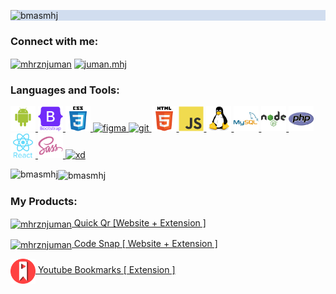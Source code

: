    <p style="background-color: #d1ddef;" align="left"> <img src="https://komarev.com/ghpvc/?username=bmasmhj" alt="bmasmhj" /> </p>
   <p align="left"> </p>
   <h3 align="left">Connect with me:</h3>
   <p align="left">
       <a href="https://twitter.com/bimashmaharjaan" target="blank"></a>
       <a href="https://linkedin.com/in/bmasmhj" target="blank"></a>
       <a href="https://fb.com/bmasmhj" target="blank"><img align="center"
               src="https://raw.githubusercontent.com/rahuldkjain/github-profile-readme-generator/master/src/images/icons/Social/facebook.svg"
               alt="mhrznjuman" height="30" width="40" /></a>
       <a href="https://instagram.com/bimash.maharjan" target="blank"><img align="center"
               src="https://raw.githubusercontent.com/rahuldkjain/github-profile-readme-generator/master/src/images/icons/Social/instagram.svg"
               alt="juman.mhj" height="30" width="40" /></a>
   </p>

   <h3 align="left">Languages and Tools:</h3>
   <p align="left"> <a href="https://developer.android.com" target="_blank" rel="noreferrer"> <img
               src="https://raw.githubusercontent.com/devicons/devicon/master/icons/android/android-original-wordmark.svg"
               alt="android" width="40" height="40" /> </a> <a href="https://getbootstrap.com" target="_blank"
           rel="noreferrer"> <img
               src="https://raw.githubusercontent.com/devicons/devicon/master/icons/bootstrap/bootstrap-plain-wordmark.svg"
               alt="bootstrap" width="40" height="40" /> </a> <a href="https://www.w3schools.com/css/"
           target="_blank" rel="noreferrer"> <img
               src="https://raw.githubusercontent.com/devicons/devicon/master/icons/css3/css3-original-wordmark.svg"
               alt="css3" width="40" height="40" /> </a> <a href="https://www.figma.com/" target="_blank"
           rel="noreferrer"> <img src="https://www.vectorlogo.zone/logos/figma/figma-icon.svg" alt="figma"
               width="40" height="40" /> </a> <a href="https://git-scm.com/" target="_blank" rel="noreferrer"> <img
               src="https://www.vectorlogo.zone/logos/git-scm/git-scm-icon.svg" alt="git" width="40" height="40" />
       </a> <a href="https://www.w3.org/html/" target="_blank" rel="noreferrer"> <img
               src="https://raw.githubusercontent.com/devicons/devicon/master/icons/html5/html5-original-wordmark.svg"
               alt="html5" width="40" height="40" /> </a> <a
           href="https://developer.mozilla.org/en-US/docs/Web/JavaScript" target="_blank" rel="noreferrer"> <img
               src="https://raw.githubusercontent.com/devicons/devicon/master/icons/javascript/javascript-original.svg"
               alt="javascript" width="40" height="40" /> </a> <a href="https://www.linux.org/" target="_blank"
           rel="noreferrer"> <img
               src="https://raw.githubusercontent.com/devicons/devicon/master/icons/linux/linux-original.svg"
               alt="linux" width="40" height="40" /> </a> <a href="https://www.mysql.com/" target="_blank"
           rel="noreferrer"> <img
               src="https://raw.githubusercontent.com/devicons/devicon/master/icons/mysql/mysql-original-wordmark.svg"
               alt="mysql" width="40" height="40" /> </a> <a href="https://nodejs.org" target="_blank"
           rel="noreferrer"> <img
               src="https://raw.githubusercontent.com/devicons/devicon/master/icons/nodejs/nodejs-original-wordmark.svg"
               alt="nodejs" width="40" height="40" /> </a> <a href="https://www.php.net" target="_blank"
           rel="noreferrer"> <img
               src="https://raw.githubusercontent.com/devicons/devicon/master/icons/php/php-original.svg" alt="php"
               width="40" height="40" /> </a> <a href="https://reactjs.org/" target="_blank" rel="noreferrer"> <img
               src="https://raw.githubusercontent.com/devicons/devicon/master/icons/react/react-original-wordmark.svg"
               alt="react" width="40" height="40" /> </a> <a href="https://sass-lang.com" target="_blank"
           rel="noreferrer"> <img
               src="https://raw.githubusercontent.com/devicons/devicon/master/icons/sass/sass-original.svg"
               alt="sass" width="40" height="40" /> </a> <a href="https://www.adobe.com/products/xd.html"
           target="_blank" rel="noreferrer"> <img src="https://cdn.worldvectorlogo.com/logos/adobe-xd.svg" alt="xd"
               width="40" height="40" /> </a> </p>

   <p><img align="left" src="https://github-readme-stats.vercel.app/api/top-langs?username=bmasmhj"
           alt="bmasmhj" /></p>

   <p><img align="center" src="https://github-readme-stats.vercel.app/api?username=bmasmhj" alt="bmasmhj" /></p>

   <h3 align="left">My Products: </h3>
   <p><a href="https://qr.byteperks.com/" target="blank"><img align="center"
               src="https://cdn.byteperks.com/assets/img/favicon.png" alt="mhrznjuman" height="40" width="40" />
           Quick Qr [Website + Extension ] </a> </p>
   <p><a href="https://codesnap.byteperks.com/" target="blank"><img align="center"
               src="https://cdn.byteperks.com/assets/img/codesnaplogo.png" alt="mhrznjuman" height="40"
               width="40" /> Code Snap [ Website + Extension ] </a></p>
   <p><a href="https://byteperks.github.io/youtube-bookmark/" target="blank"><img align="center"
               src="https://raw.githubusercontent.com/byteperks/youtube-bookmark/main/dist/img/icon-128.png"
               alt="mhrznjuman" height="40" width="40" /> Youtube Bookmarks [ Extension ]</a> </p>
